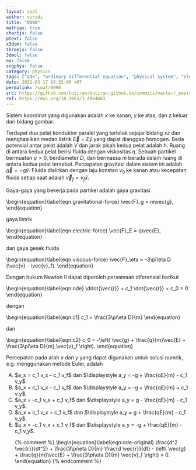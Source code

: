 ```yaml
---
layout: soal
author: viridi
title: "0090"
mathjax: true
chartjs: false
ptext: false
x3dom: false
threejs: false
3dmol: false
oo: false
svgphys: false
category: physics
tags: ["ode", "ordinary differential equation", "physical system", "electric force", "gravitational force", "viscous force", "fi3201", "2020-1"]
date: 2021-03-17 16:32:00 +07
permalink: /soal/0090
src: https://github.com/butiran/butiran.github.io/commits/master/_posts/soal/04/2021-03-17-ode-phys-0.md
ref: https://doi.org/10.1063/1.4964683
---
```

Sistem koordinat yang digunakan adalah $x$ ke kanan, $y$ ke atas, dan $z$ keluar dari bidang gambar.

Terdapat dua pelat konduktor paralel yang terletak sejajar bidang $xz$ dan menghasilkan medan listrik $\vec{E} = E\hat{y}$ yang dapat dianggap homogen. Beda potensial antar pelat adalah $V$ dan jarak pisah kedua pelat adalah $h$. Ruang di antara kedua pelat berisi fluida dengan viskositas $\eta$. Sebuah partikel bermuatan $q >0$, berdiameter $D$, dan bermassa $m$ berada dalam ruang di antara kedua pelat tersebut. Percepatan gravitasi dalam sistem ini adalah $\vec{g} = -g \hat{y}$. Fluida dialirkan dengan laju konstan $v_0$ ke kanan atau kecepatan fluida setiap saat adalah $\vec{v}_f = v_f \hat{x}$.

Gaya-gaya yang bekerja pada partikel adalah gaya gravitasi

\begin{equation}\label{eqn:gravitational-force}
\vec{F}_g = m\vec{g},
\end{equation}

gaya listrik

\begin{equation}\label{eqn:electric-force}
\vec{F}_E = q\vec{E},
\end{equation}

dan gaya gesek fluida

\begin{equation}\label{eqn:viscous-force}
\vec{F}_\eta = -3\pi\eta D (\vec{v} - \vec{v}_f).
\end{equation}

Dengan hukum Newton II dapat diperoleh persamaan diferensial berikut

\begin{equation}\label{eqn:ode}
\ddot{\vec{r}} + c_1 \dot{\vec{r}} + c_0 = 0
\end{equation}

dengan

\begin{equation}\label{eqn:c1}
c_1 = \frac{3\pi\eta D}{m}
\end{equation}

dan

\begin{equation}\label{eqn:c2}
c_0 = -\left( \vec{g} + \frac{q}{m}\vec{E} + \frac{3\pi\eta D}{m} \vec{v}_f \right).
\end{equation}

Percepatan pada arah $x$ dan $y$ yang dapat digunakan untuk solusi numrik, e.g. menggunakan metode Euler, adalah

<ol type="A">

<li>$a_x = c_1 v_x - c_1 v_f$ dan $\displaystyle a_y = -g + \frac{qE}{m} - c_1 v_y$.
<li>$a_x = c_1 v_x - c_1 v_f$ dan $\displaystyle a_y = -g + \frac{qE}{m} + c_1 v_y$.
<li>$a_x = -c_1 v_x + c_1 v_f$ dan $\displaystyle a_y = g - \frac{qE}{m} - c_1 v_y$.
<li>$a_x = c_1 v_x + c_1 v_f$ dan $\displaystyle a_y = g + \frac{qE}{m} - c_1 v_y$.
<li>$a_x = -c_1 v_x + c_1 v_f$ dan $\displaystyle a_y = -g + \frac{qE}{m} - c_1 v_y$.

{% comment %}
\begin{equation}\label{eqn:ode-original}
\frac{d^2 \vec{r}}{dt^2} + \frac{3\pi\eta D}{m} \frac{d \vec{r}}{dt} - \left( \vec{g} + \frac{q}{m}\vec{E} + \frac{3\pi\eta D}{m} \vec{v}_f \right) = 0.
\end{equation}
{% endcomment %}

